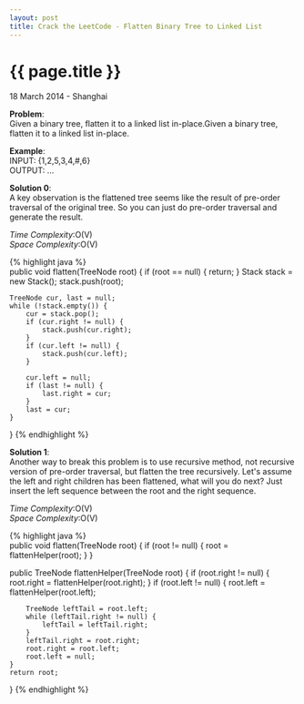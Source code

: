 ```yaml
---
layout: post
title: Crack the LeetCode - Flatten Binary Tree to Linked List
---
```


{{ page.title }}
================

<p class="meta">18 March 2014 - Shanghai </p>

**Problem**:   
Given a binary tree, flatten it to a linked list in-place.Given a binary tree, flatten it to a linked list in-place.

**Example**:   
INPUT: {1,2,5,3,4,#,6}  
OUTPUT: ...

**Solution 0**:  
A key observation is the flattened tree seems like the result of pre-order traversal of the original tree. So you can just do pre-order traversal and generate the result.

*Time Complexity*:O(V)  
*Space Complexity*:O(V)  

{% highlight java %}  
public void flatten(TreeNode root) {
    if (root == null) {
        return;
    }
    Stack<TreeNode> stack = new Stack<TreeNode>();
    stack.push(root);

    TreeNode cur, last = null;
    while (!stack.empty()) {
        cur = stack.pop();
        if (cur.right != null) {
            stack.push(cur.right);
        }
        if (cur.left != null) {
            stack.push(cur.left);
        }

        cur.left = null;
        if (last != null) {
            last.right = cur;
        }
        last = cur;
    }
}
{% endhighlight %}

**Solution 1**:  
Another way to break this problem is to use recursive method, not recursive version of pre-order traversal, but flatten the tree recursively. Let's assume the left and right children has been flattened, what will you do next? Just insert the left sequence between the root and the right sequence. 

*Time Complexity*:O(V)  
*Space Complexity*:O(V)  

{% highlight java %}  
public void flatten(TreeNode root) {
    if (root != null) {
        root = flattenHelper(root);
    }
}

public TreeNode flattenHelper(TreeNode root) {
    if (root.right != null) {
        root.right = flattenHelper(root.right);
    }
    if (root.left != null) {
        root.left = flattenHelper(root.left);

        TreeNode leftTail = root.left;
        while (leftTail.right != null) {
            leftTail = leftTail.right;
        }
        leftTail.right = root.right;
        root.right = root.left;
        root.left = null;
    }
    return root;
}
{% endhighlight %}
